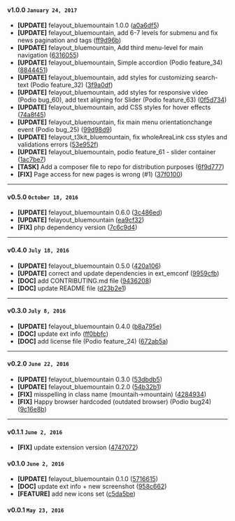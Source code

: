 
#### v1.0.0 `January 24, 2017`
- **[UPDATE]** felayout_bluemountain 1.0.0 ([a0a6df5](https://github.com/t3kit/theme_t3kit_bluemountain/commit/a0a6df5))
- **[UPDATE]** felayout_bluemountain, add 6-7 levels for submenu and fix news pagination and tags ([ff9d96b](https://github.com/t3kit/theme_t3kit_bluemountain/commit/ff9d96b))
- **[UPDATE]** felayout_bluemountain, Add third menu-level for main navigation ([6316055](https://github.com/t3kit/theme_t3kit_bluemountain/commit/6316055))
- **[UPDATE]** felayout_bluemountain, Simple accordion (Podio feature_34) ([8844451](https://github.com/t3kit/theme_t3kit_bluemountain/commit/8844451))
- **[UPDATE]** felayout_bluemountain, add styles for customizing search-text (Podio feature_32) ([3f9a0df](https://github.com/t3kit/theme_t3kit_bluemountain/commit/3f9a0df))
- **[UPDATE]** felayout_bluemountain, add styles for responsive video (Podio bug_60), add text aligning for Slider (Podio feature_63) ([0f5d734](https://github.com/t3kit/theme_t3kit_bluemountain/commit/0f5d734))
- **[UPDATE]** felayout_bluemountain, add CSS styles for hover effects ([74a8f45](https://github.com/t3kit/theme_t3kit_bluemountain/commit/74a8f45))
- **[UPDATE]** felayout_bluemountain, fix main menu orientationchange event (Podio bug_25) ([99d98d9](https://github.com/t3kit/theme_t3kit_bluemountain/commit/99d98d9))
- **[UPDATE]** felayout_t3kit_bluemountain, fix wholeAreaLink css styles and validations errors ([53e952f](https://github.com/t3kit/theme_t3kit_bluemountain/commit/53e952f))
- **[UPDATE]** felayout_bluemountain, podio feature_61 - slider container ([1ac7be7](https://github.com/t3kit/theme_t3kit_bluemountain/commit/1ac7be7))
- **[TASK]** Add a composer file to repo for distribution purposes ([6f9d777](https://github.com/t3kit/theme_t3kit_bluemountain/commit/6f9d777))
- **[FIX]** Page access for new pages is wrong (#1) ([37f0100](https://github.com/t3kit/theme_t3kit_bluemountain/commit/37f0100))

***

#### v0.5.0 `October 18, 2016`
- **[UPDATE]** felayout_bluemountain 0.6.0 ([3c486ed](https://github.com/t3kit/theme_t3kit_bluemountain/commit/3c486ed))
- **[UPDATE]** felayout_bluemountain ([ea9cf32](https://github.com/t3kit/theme_t3kit_bluemountain/commit/ea9cf32))
- **[FIX]** php dependency version ([7c6c9d4](https://github.com/t3kit/theme_t3kit_bluemountain/commit/7c6c9d4))

***

#### v0.4.0 `July 18, 2016`
- **[UPDATE]** felayout_bluemountain 0.5.0 ([420a106](https://github.com/t3kit/theme_t3kit_bluemountain/commit/420a106))
- **[UPDATE]** correct and update dependencies in ext_emconf ([9959cfb](https://github.com/t3kit/theme_t3kit_bluemountain/commit/9959cfb))
- **[DOC]** add CONTRIBUTING.md file ([9436208](https://github.com/t3kit/theme_t3kit_bluemountain/commit/9436208))
- **[DOC]** update README file ([d23b2e1](https://github.com/t3kit/theme_t3kit_bluemountain/commit/d23b2e1))

***

#### v0.3.0 `July 8, 2016`
- **[UPDATE]** felayout_bluemountain 0.4.0 ([b8a795e](https://github.com/t3kit/theme_t3kit_bluemountain/commit/b8a795e))
- **[DOC]** update ext info ([ff0bbfc](https://github.com/t3kit/theme_t3kit_bluemountain/commit/ff0bbfc))
- **[DOC]** add license file (Podio feature_24) ([672ab5a](https://github.com/t3kit/theme_t3kit_bluemountain/commit/672ab5a))

***

#### v0.2.0 `June 22, 2016`
- **[UPDATE]** felayout_bluemountain 0.3.0 ([53dbdb5](https://github.com/t3kit/theme_t3kit_bluemountain/commit/53dbdb5))
- **[UPDATE]** felayout_bluemountain 0.2.0 ([54b32b1](https://github.com/t3kit/theme_t3kit_bluemountain/commit/54b32b1))
- **[FIX]** misspelling in class name (mountaih->mountain) ([4284934](https://github.com/t3kit/theme_t3kit_bluemountain/commit/4284934))
- **[FIX]** Happy browser hardcoded (outdated browser) (Podio bug24) ([9c16e8b](https://github.com/t3kit/theme_t3kit_bluemountain/commit/9c16e8b))

***
#### v0.1.1 `June 2, 2016`
- **[FIX]** update extension version ([4747072](https://github.com/t3kit/theme_t3kit_bluemountain/commit/4747072))

#### v0.1.0 `June 2, 2016`
- **[UPDATE]** felayout_bluemountain 0.1.0 ([5716615](https://github.com/t3kit/theme_t3kit_bluemountain/commit/5716615))
- **[DOC]** update ext info + new screenshot ([958c662](https://github.com/t3kit/theme_t3kit_bluemountain/commit/958c662))
- **[FEATURE]** add new icons set ([c5da5be](https://github.com/t3kit/theme_t3kit_bluemountain/commit/c5da5be))

#### v0.0.1 `May 23, 2016`

